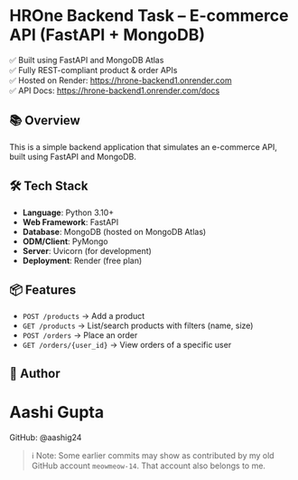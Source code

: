 # HROne Backend Task – E-commerce API (FastAPI + MongoDB)

✅ Built using FastAPI and MongoDB Atlas  
✅ Fully REST-compliant product & order APIs  
✅ Hosted on Render: https://hrone-backend1.onrender.com  
✅ API Docs: https://hrone-backend1.onrender.com/docs


## 📚 Overview

This is a simple backend application that simulates an e-commerce API, built using FastAPI and MongoDB.

## 🛠 Tech Stack

- **Language**: Python 3.10+
- **Web Framework**: FastAPI
- **Database**: MongoDB (hosted on MongoDB Atlas)
- **ODM/Client**: PyMongo
- **Server**: Uvicorn (for development)
- **Deployment**: Render (free plan)

## 📦 Features

- `POST /products` → Add a product
- `GET /products` → List/search products with filters (name, size)
- `POST /orders` → Place an order
- `GET /orders/{user_id}` → View orders of a specific user


## 👤 Author
# Aashi Gupta
GitHub: @aashig24

> ℹ️ Note: Some earlier commits may show as contributed by my old GitHub account `meowmeow-14`. That account also belongs to me.









